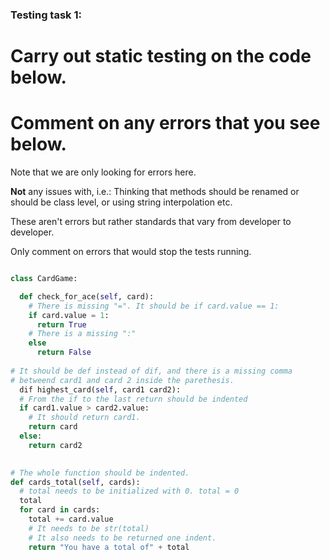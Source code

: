 ### Testing task 1:

# Carry out static testing on the code below.
# Comment on any errors that you see below.

Note that we are only looking for errors here.

**Not** any issues with, i.e.: 
Thinking that methods should be renamed or should be class level, or using string interpolation etc. 

These aren't errors but rather standards that vary from developer to developer. 

Only comment on errors that would stop the tests running.

```python

class CardGame:

  def check_for_ace(self, card):
    # There is missing "=". It should be if card.value == 1:
    if card.value = 1:
      return True
    # There is a missing ":"
    else
      return False
   
# It should be def instead of dif, and there is a missing comma 
# betweend card1 and card 2 inside the parethesis.
  dif highest_card(self, card1 card2):
  # From the if to the last return should be indented 
  if card1.value > card2.value:
    # It should return card1.
    return card
  else:
    return card2
  

# The whole function should be indented. 
def cards_total(self, cards):
  # total needs to be initialized with 0. total = 0
  total
  for card in cards:
    total += card.value
    # It needs to be str(total)
    # It also needs to be returned one indent.
    return "You have a total of" + total